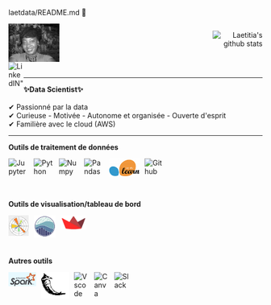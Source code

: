 laetdata/README.md 👋

<div style="display: flex;
    justify-content: space-between;">
  <div> 
    <img align="left" alt="Laetitia image" width="25%" src="https://github.com/laetdata/laetdata/blob/main/img/couv_noir_blanc.png" />
  </div>
  <div>
    <p align="right"><img src="https://github-readme-stats.vercel.app/api?username=laetdata&show_icons=true&theme=radical" alt="Laetitia's github stats" /> </p>
  </div>
</div>

<div>
     <a href="[https://www.linkedin.com/in/alhassaneahmed/](https://www.linkedin.com/in/laetitia-mayombo-bouanga-data-scientist-python/)" target="_blank" rel="noopener noreferrer" > 
      <img align="left" alt=LinkedIN" width="30px" src="https://raw.githubusercontent.com/peterthehan/peterthehan/master/assets/linkedin.svg" /></a>     
</div>
<br />

                                                                                                                                             
 ---
                                                                                                                                           
**✨Data Scientist✨** <br>
<br>
✔ Passionné par la data <br>
✔ Curieuse - Motivée - Autonome et organisée - Ouverte d'esprit <br>
✔ Familière avec le cloud (AWS) <br>

---  
                                                                                                                                             
 **Outils de traitement de données**
<div Align="left">
<img Align="left" alt="Jupyter" width="40px" src="https://cdn.jsdelivr.net/gh/devicons/devicon/icons/jupyter/jupyter-original.svg" style="padding-right:10px;" />        <img Align="left" alt="Python" width="40px" src="https://cdn.jsdelivr.net/gh/devicons/devicon/icons/python/python-original.svg" style="padding-right:10px;" />
<img Align="left" alt="Numpy" width="40px" src="https://cdn.jsdelivr.net/gh/devicons/devicon/icons/numpy/numpy-original.svg" style="padding-right:10px;" />
<img Align="left" alt="Pandas" width="40px" src="https://cdn.jsdelivr.net/gh/devicons/devicon/icons/pandas/pandas-original.svg" style="padding-right:10px;" />
<img Align="left" alt="Sklearn" width="60px" src="https://github.com/laetdata/laetdata/blob/main/tools/Sklearn.png" style="padding-right:10px;" />
<img Align="left" alt="Github" width="40px" src="https://cdn.jsdelivr.net/gh/devicons/devicon/icons/github/github-original.svg" style="padding-right:10px;" />

<br/>

<br>
<br>
<br>

**Outils de visualisation/tableau de bord**

<img Align="left" alt="Matplotlib" width="40px" src="./tools/Matplotlib.png" style="padding-right:10px;" />
<img Align="left" alt="Seaborn" width="44px" src="./tools/Seaborn.png" style="padding-right:10px;" />
<img Align="left" alt="Streamlit" width="50px" src="https://github.com/laetdata/laetdata/blob/main/tools/Streamlit.png" style="padding-right:10px;" />

<br/>
                                                                                                  
<br>
<br>
<br>
                                                                                                  
**Autres outils**

<img Align="left" alt="Spark" width="55px" src="https://github.com/laetdata/laetdata/blob/main/tools/Spark.png" style="padding-right:10px;" />
<img Align="left" alt="Flask" width="55px" src="https://github.com/laetdata/laetdata/blob/main/tools/Flask.png" style="padding-right:10px;" />
<img Align="left" alt="Vscode" width="30px" src="https://cdn.jsdelivr.net/gh/devicons/devicon/icons/vscode/vscode-original.svg" style="padding-right:10px;" />
<img Align="left" alt="Canva" width="30px" src='https://cdn.jsdelivr.net/gh/devicons/devicon/icons/canva/canva-original.svg' style="padding-right:10px;" />
<img Align="left" alt="Slack" width="30px" src="https://cdn.jsdelivr.net/gh/devicons/devicon/icons/slack/slack-original.svg" style="padding-right:10px;" />

</div>



<br>

<!--
**laetdata/README.md** is a ✨ _special_ ✨ repository because its `README.md` (this file) appears on your GitHub profile.

Here are some ideas to get you started:

- 🔭 I’m currently working on ...
- 🌱 I’m currently learning ...
- 👯 I’m looking to collaborate on ...
- 🤔 I’m looking for help with ...
- 💬 Ask me about ...
- 📫 How to reach me: ...
- 😄 Pronouns: ...
- ⚡ Fun fact: ...
-->
